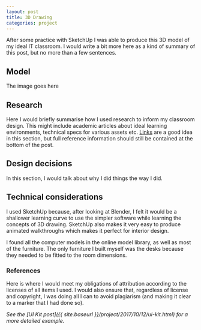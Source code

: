 ```yaml
---
layout: post
title: 3D Drawing
categories: project
---
```

After some practice with SketchUp I was able to produce this 3D model of my ideal IT classroom. I would write a bit more here as a kind of summary of this post, but no more than a few sentences.

## Model
The image goes here

## Research
Here I would briefly summarise how I used research to inform my classroom design. This might include academic articles about ideal learning environments, technical specs for various assets etc. [Links](http://www.example.com) are a good idea in this section, but full reference information should still be contained at the bottom of the post.

## Design decisions
In this section, I would talk about why I did things the way I did.

## Technical considerations
I used SketchUp because, after looking at Blender, I felt it would be a shallower learning curve to use the simpler software while learning the concepts of 3D drawing. SketchUp also makes it very easy to produce animated walkthroughs which makes it perfect for interior design.

I found all the computer models in the online model library, as well as most of the furniture. The only furniture I built myself was the desks because they needed to be fitted to the room dimensions.

### References
Here is where I would meet my obligations of attribution according to the licenses of all items I used. I would also ensure that, regardless of license and copyright, I was doing all I can to avoid plagiarism (and making it clear to a marker that I had done so). 

*See the [UI Kit post]({{ site.baseurl }}/project/2017/10/12/ui-kit.html) for a more detailed example.*